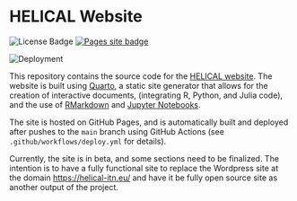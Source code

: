 # HELICAL Website

![License Badge](https://img.shields.io/badge/license-MIT-blue)
[![Pages site badge](https://img.shields.io/badge/Quarto%20Site-Online-skyblue)](https://helical-itn.github.io)

![Deployment](https://github.com/helical-itn/helical-itn.github.io/actions/workflows/deploy.yml/badge.svg)

This repository contains the source code for the [HELICAL website](https://helical-itn.eu). The website is built using [Quarto](https://quarto.org/), a static site generator that allows for the creation of interactive documents, (integrating R, Python, and Julia code), and the use of [RMarkdown](https://rmarkdown.rstudio.com/) and [Jupyter Notebooks](https://jupyter.org/).

The site is hosted on GitHub Pages, and is automatically built and deployed after pushes to the `main` branch using GitHub Actions (see `.github/workflows/deploy.yml` for details).

Currently, the site is in beta, and some sections need to be finalized. The intention is to have a fully functional site to replace the Wordpress site at the domain https://helical-itn.eu/ and have it be fully open source site as another output of the project.


